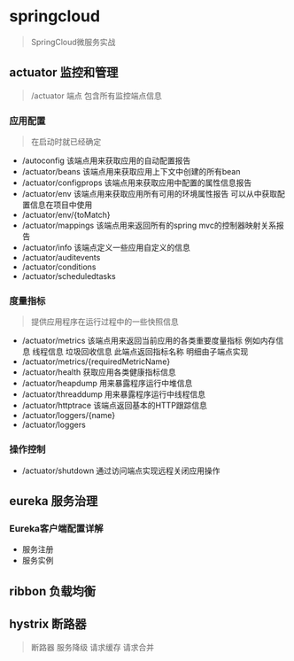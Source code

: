 # springcloud
> SpringCloud微服务实战

## actuator 监控和管理
> /actuator 端点 包含所有监控端点信息

### 应用配置
> 在启动时就已经确定
*  /autoconfig  该端点用来获取应用的自动配置报告 
* /actuator/beans  该端点用来获取应用上下文中创建的所有bean
* /actuator/configprops  该端点用来获取应用中配置的属性信息报告
* /actuator/env  该端点用来获取应用所有可用的环境属性报告  可以从中获取配置信息在项目中使用
* /actuator/env/{toMatch}
* /actuator/mappings  该端点用来返回所有的spring mvc的控制器映射关系报告
* /actuator/info  该端点定义一些应用自定义的信息
* /actuator/auditevents
* /actuator/conditions
* /actuator/scheduledtasks

### 度量指标
> 提供应用程序在运行过程中的一些快照信息
* /actuator/metrics  该端点用来返回当前应用的各类重要度量指标 例如内存信息 线程信息 垃圾回收信息  此端点返回指标名称 明细由子端点实现
* /actuator/metrics/{requiredMetricName}
* /actuator/health  获取应用各类健康指标信息
* /actuator/heapdump 用来暴露程序运行中堆信息 
* /actuator/threaddump  用来暴露程序运行中线程信息
* /actuator/httptrace  该端点返回基本的HTTP跟踪信息
* /actuator/loggers/{name}
* /actuator/loggers

### 操作控制
* /actuator/shutdown  通过访问端点实现远程关闭应用操作

## eureka 服务治理

### Eureka客户端配置详解
* 服务注册
* 服务实例

## ribbon 负载均衡

## hystrix 断路器
> 断路器 服务降级 请求缓存 请求合并